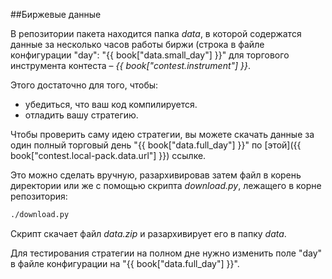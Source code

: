 ##Биржевые данные

В репозитории пакета находится папка *data*, в которой содержатся данные за несколько часов работы биржи (строка в файле конфигурации "day": "{{ book["data.small_day"] }}" для торгового инструмента контеста – *{{ book["contest.instrument"] }}*.

Этого достаточно для того, чтобы:
- убедиться, что ваш код компилируется.
- отладить вашу стратегию.

Чтобы проверить саму идею стратегии, вы можете скачать данные за один полный торговый день "{{ book["data.full_day"] }}" по [этой]({{ book["contest.local-pack.data.url"] }}) ссылке.

Это можно сделать вручную, разархивировав затем файл в корень директории или же с помощью скрипта *download.py*, лежащего в корне репозитория:
```bash
./download.py
```
Скрипт скачает файл *data.zip* и разархивирует его в папку *data*.

Для тестирования стратегии на полном дне нужно изменить поле "day" в файле конфигурации на "{{ book["data.full_day"] }}".
